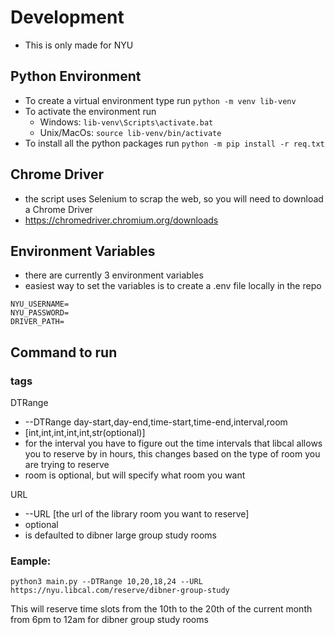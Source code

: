 
# Development
- This is only made for NYU
## Python Environment
- To create a virtual environment type run `python -m venv lib-venv` 
- To activate the environment run 
    - Windows: `lib-venv\Scripts\activate.bat`
    - Unix/MacOs:  `source lib-venv/bin/activate`
- To install all the python packages run `python -m pip install -r req.txt`

## Chrome Driver 
- the script uses Selenium to scrap the web, so you will need to download a Chrome Driver 
- https://chromedriver.chromium.org/downloads

## Environment Variables 
- there are currently 3 environment variables
- easiest way to set the variables is to create a .env file locally in the repo
```
NYU_USERNAME=
NYU_PASSWORD=
DRIVER_PATH=
```


## Command to run 
### tags
DTRange
- --DTRange day-start,day-end,time-start,time-end,interval,room
- [int,int,int,int,int,str(optional)]
- for the interval you have to figure out the time intervals that libcal allows you to reserve by in hours, this changes based on the type of room you are trying to reserve
- room is optional, but will specify what room you  want 

URL
- --URL [the url of the library room you want to reserve]
- optional 
- is defaulted to dibner large group study rooms 

### Eample:
```
python3 main.py --DTRange 10,20,18,24 --URL https://nyu.libcal.com/reserve/dibner-group-study
```
This will reserve time slots from the 10th to the 20th of the current month from 6pm to 12am for dibner group study rooms

